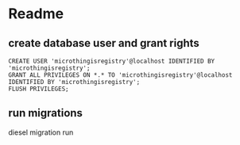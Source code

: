 # Readme

## create database user and grant rights

```
CREATE USER 'microthingisregistry'@localhost IDENTIFIED BY 'microthingisregistry';
GRANT ALL PRIVILEGES ON *.* TO 'microthingisregistry'@localhost IDENTIFIED BY 'microthingisregistry';
FLUSH PRIVILEGES;
```

## run migrations

diesel migration run
